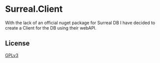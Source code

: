 # Surreal.Client

With the lack of an official nuget package for Surreal DB I have decided to create a Client for the DB using their webAPI.




## License

[GPLv3](https://choosealicense.com/licenses/gpl-3.0/)

